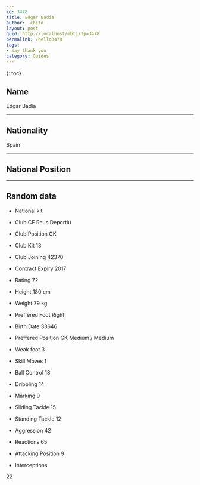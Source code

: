```yaml
---
id: 3478
title: Edgar Badía
author:  chito 
layout: post
guid: http://localhost/mbti/?p=3478
permalink: /hello3478
tags:
- say thank you
category: Guides
---
```



{: toc}


## Name  
Edgar Badía 

* * *

## Nationality  
Spain 

* * *

## National Position 

* * *

## Random data 

  * National kit 
  * Club 
CF Reus Deportiu 

  * Club Position 
GK 

  * Club Kit 
13 

  * Club Joining 
42370 

  * Contract Expiry 
2017 

  * Rating 
72 

  * Height 
180 cm 

  * Weight 
79 kg 

  * Preffered Foot 
Right 

  * Birth Date 
33646 

  * Preffered Position 
GK Medium / Medium 

  * Weak foot 
3 

  * Skill Moves 
1 

  * Ball Control 
18 

  * Dribbling 
14 

  * Marking 
9 

  * Sliding Tackle 
15 

  * Standing Tackle 
12 

  * Aggression 
42 

  * Reactions 
65 

  * Attacking Position 
9 

  * Interceptions 

22</ul>